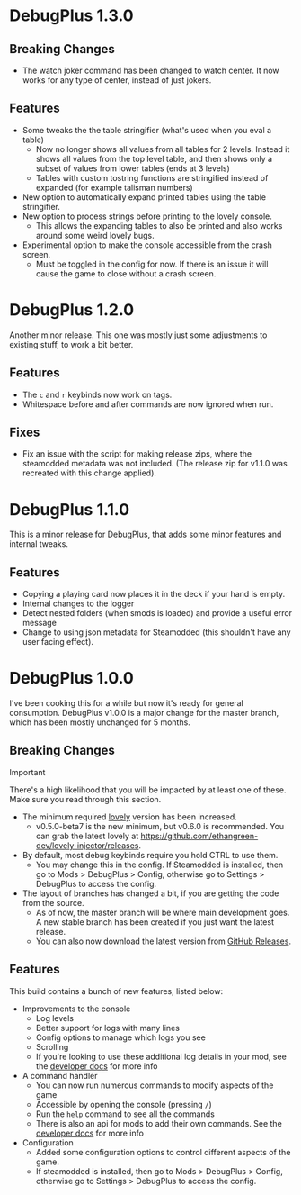 # DebugPlus 1.3.0

## Breaking Changes
- The watch joker command has been changed to watch center. It now works for any type of center, instead of just jokers.

## Features
- Some tweaks the the table stringifier (what's used when you eval a table)
  - Now no longer shows all values from all tables for 2 levels. Instead it shows all values from the top level table, and then shows only a subset of values from lower tables (ends at 3 levels)
  - Tables with custom tostring functions are stringified instead of expanded (for example talisman numbers)
- New option to automatically expand printed tables using the table stringifier.
- New option to process strings before printing to the lovely console.
  - This allows the expanding tables to also be printed and also works around some weird lovely bugs.
- Experimental option to make the console accessible from the crash screen.
  - Must be toggled in the config for now. If there is an issue it will cause the game to close without a crash screen.

# DebugPlus 1.2.0

Another minor release. This one was mostly just some adjustments to existing stuff, to work a bit better.

## Features
- The `c` and `r` keybinds now work on tags.
- Whitespace before and after commands are now ignored when run.

## Fixes
- Fix an issue with the script for making release zips, where the steamodded metadata was not included. (The release zip for v1.1.0 was recreated with this change applied).

# DebugPlus 1.1.0

This is a minor release for DebugPlus, that adds some minor features and internal tweaks.

## Features
- Copying a playing card now places it in the deck if your hand is empty.
- Internal changes to the logger
- Detect nested folders (when smods is loaded) and provide a useful error message
- Change to using json metadata for Steamodded (this shouldn't have any user facing effect).

# DebugPlus 1.0.0

I've been cooking this for a while but now it's ready for general consumption. 
DebugPlus v1.0.0 is a major change for the master branch, which has been mostly 
unchanged for 5 months.

## Breaking Changes

> [!IMPORTANT]  
> There's a high likelihood that you will be impacted by at least one of these. Make sure you read through this section.

- The minimum required [lovely](https://github.com/ethangreen-dev/lovely-injector) version has been increased.  
    - v0.5.0-beta7 is the new minimum, but v0.6.0 is recommended. You can grab the latest lovely at https://github.com/ethangreen-dev/lovely-injector/releases.
- By default, most debug keybinds require you hold CTRL to use them.
    - You may change this in the config. If Steamodded is installed, then go to Mods > DebugPlus > Config, otherwise go to Settings > DebugPlus to access the config.
- The layout of branches has changed a bit, if you are getting the code from the source. 
    - As of now, the master branch will be where main development goes. A new stable branch has been created if you just want the latest release.
    - You can also now download the latest version from [GitHub Releases](https://github.com/WilsontheWolf/DebugPlus/releases).

## Features
This build contains a bunch of new features, listed below:
- Improvements to the console
    - Log levels
    - Better support for logs with many lines
    - Config options to manage which logs you see
    - Scrolling
    - If you're looking to use these additional log details in your mod, see the [developer docs](https://github.com/WilsontheWolf/DebugPlus/blob/master/docs/dev.md) for more info
- A command handler
    - You can now run numerous commands to modify aspects of the game
    - Accessible by opening the console (pressing `/`)
    - Run the `help` command to see all the commands
    - There is also an api for mods to add their own commands. See the [developer docs](https://github.com/WilsontheWolf/DebugPlus/blob/master/docs/dev.md) for more info
- Configuration
    - Added some configuration options to control different aspects of the game.
    - If steamodded is installed, then go to Mods > DebugPlus > Config, otherwise go to Settings > DebugPlus to access the config.
